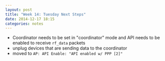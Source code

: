 ```yaml
---
layout: post
title: "Week 14: Tuesday Next Steps"
date: 2014-12-17 18:15
categories: notes
---
```


- Coordinator needs to be set in "coordinator" mode and API needs to be enabled
  to receive `rf_data` packets
- unplug devices that are sending data to the coordinator
- moved to `AP: API Enable: "API enabled w/ PPP [2]"`
